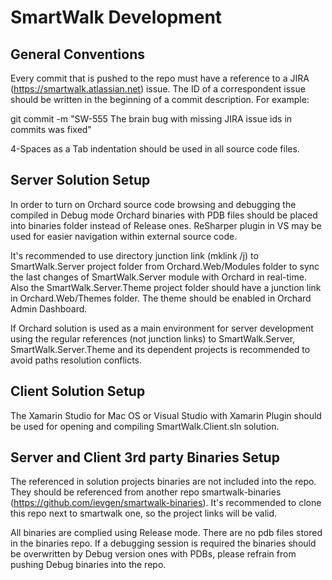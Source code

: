 SmartWalk Development
=====================

General Conventions
-------------------
Every commit that is pushed to the repo must have a reference to a JIRA (https://smartwalk.atlassian.net) issue. The ID of a correspondent issue should be written in the beginning of a commit description. For example:

git commit -m "SW-555 The brain bug with missing JIRA issue ids in commits was fixed"

4-Spaces as a Tab indentation should be used in all source code files. 

Server Solution Setup
---------------------
In order to turn on Orchard source code browsing and debugging the compiled in Debug mode Orchard binaries with PDB files should be placed into binaries folder instead of Release ones. ReSharper plugin in VS may be used for easier navigation within external source code.

It's recommended to use directory junction link (mklink /j) to SmartWalk.Server project folder from Orchard.Web/Modules folder to sync the last changes of SmartWalk.Server module with Orchard in real-time. Also the SmartWalk.Server.Theme project folder should have a junction link in Orchard.Web/Themes folder. The theme should be enabled in Orchard Admin Dashboard.

If Orchard solution is used as a main environment for server development using the regular references (not junction links) to SmartWalk.Server, SmartWalk.Server.Theme and its dependent projects is recommended to avoid paths resolution conflicts. 

Client Solution Setup
---------------------
The Xamarin Studio for Mac OS or Visual Studio with Xamarin Plugin should be used for opening and compiling SmartWalk.Client.sln solution.

Server and Client 3rd party Binaries Setup
-------------------------------------------
The referenced in solution projects binaries are not included into the repo. They should be referenced from another repo smartwalk-binaries (https://github.com/ievgen/smartwalk-binaries). It's recommended to clone this repo next to smartwalk one, so the project links will be valid.

All binaries are complied using Release mode. There are no pdb files stored in the binaries repo. If a debugging session is required the binaries should be overwritten by Debug version ones with PDBs, please refrain from pushing Debug binaries into the repo.
